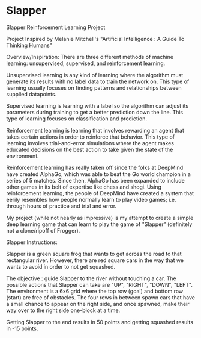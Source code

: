 # Slapper
 Slapper Reinforcement Learning Project

Project Inspired by Melanie Mitchell's "Artificial Intelligence : A Guide To Thinking Humans"

Overview/Inspiration:
There are three different methods of machine learning: unsupervised, supervised, and reinforcement learning.

Unsupervised learning is any kind of learning where the algorithm must generate its results with no label data to train the network on. 
	This type of learning usually focuses on finding patterns and relationships between supplied datapoints.

Supervised learning is learning with a label so the algorithm can adjust its parameters during training to get a better prediction down the line. 
	This type of learning focuses on classification and prediction.

Reinforcement learning is learning that involves rewarding an agent that takes certain actions in order to reinforce that behavior. 
	This type of learning involves trial-and-error simulations where the agent makes educated decisions on the best action to take given the state of the environment.
	
	
Reinforcement learning has really taken off since the folks at DeepMind have created AlphaGo, which was able to beat the Go world champion in a series of 5 matches. 
Since then, AlphaGo has been expanded to include other games in its belt of expertise like chess and shogi. 
Using reinforcement learning, the people of DeepMind have created a system that eerily resembles how people normally learn to play video games; i.e. through hours of practice and trial and error. 
	
	
My project (while not nearly as impressive) is my attempt to create a simple deep learning game that can learn to play the game of "Slapper" (definitely not a clone/ripoff of Frogger).

	
	
Slapper Instructions:

Slapper is a green square frog that wants to get across the road to that rectangular river. 
However, there are red square cars in the way that we wants to avoid in order to not get squashed.

The objective : guide Slapper to the river without touching a car.
The possible actions that Slapper can take are "UP", "RIGHT", "DOWN", "LEFT". The environment is a 6x6 grid where the top row (goal) and bottom row (start) are free of obstacles.
The four rows in between spawn cars that have a small chance to appear on the right side, and once spawned, make their way over to the right side one-block at a time.

Getting Slapper to the end results in 50 points and getting squashed results in -15 points. 


